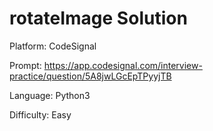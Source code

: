 # rotateImage Solution


Platform: CodeSignal

Prompt: https://app.codesignal.com/interview-practice/question/5A8jwLGcEpTPyyjTB

Language: Python3

Difficulty: Easy

